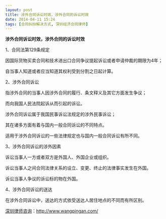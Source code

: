 ```yaml
---
layout: post
title: 涉外合同诉讼时效，涉外合同的诉讼时效
date: 2014-04-11 15:24
tags: [合同纠纷解决方式, 深圳经济合同律师]
---
```

<strong>涉外合同诉讼时效，涉外合同的诉讼时效</strong>

1、合同法第129条规定

因国际货物买卖合同和技术进出口合同争议提起诉讼或者申请仲裁的期限为4年；

自当事人知道或者应当知道其权利受到分割之日起计算。

2、涉外合同诉讼

指涉外合同的当事人因涉外合同的履行、条文释义及其它方面发生争议；

而向我国人民法院起诉从而引起的诉讼。

涉外合同诉讼属于我国民事诉讼法规定的涉外民事诉讼；

其在诸多方面有着与国内一般合同诉讼的不同特点。

适用于涉外合同诉讼的一些法律规定也与国内一般合同诉讼有所不同。

3、涉外合同诉讼的涉外因素

诉讼当事人一方或者双方是外国人、外国企业或组织。

诉讼当事人之间合同法律关系的设立、变更、终止的法律事实发生在外国。

诉讼当事人争议的诉讼标的物在外国。

4、涉外合同诉讼的送达

在涉外合同诉讼中，送达的方式依受送达人居住地点的不同而有所区别。

<a href="http://www.wangpingan.com/">深圳律师咨询</a>：<a href="http://www.wangpingan.com/">http://www.wangpingan.com/</a>

